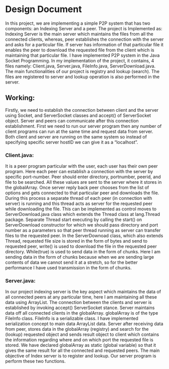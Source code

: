 # Design Document
In this project, we are implementing a simple P2P system that has two components: an Indexing Server and a peer. The project is 
Implemented as: Indexing Server is the main server which maintains the files from all the connected clients, whereas, peer establishes
the connection with the server and asks for a particular file. If server has information of that particular file it enables the peer to 
download the requested file from the client which is maintaining that particular file. I have implemented P2P system in the Java Socket 
Programming.
In my implementation of the project, it contains, 4 files namely: Client.java, Server.java, FileInfo.java, ServerDownload.java. The main
functionalities of our project is registry and lookup (search). The files are registered to server and lookup operation is also performed 
in the server.
## Working:
Firstly, we need to establish the connection between client and the server using Socket, and ServerSocket classes and accept() of 
ServerSocket object. Server and peers can communicate after this connection establishment. First we need to run our server program then any
number of client programs can run at the same time and request data from server. Both client and server are running on the same system so 
instead of specifying specific server hostID we can give it as a “localhost”. 
### Client.java:
It is a peer program particular with the user, each user has their own peer program. Here each peer can establish a connection with 
the server by specific port-number. Peer should enter directory, portnumber, peerid, and file to be searched. All these values are sent to
the server where it stores in the globalArray. Once server reply back peer chooses from the list of options and gets connected to that
particular peer and downloads the file. During this process a separate thread of each peer (in connection with server) is running and this
thread acts as server for the requested peer while downloading the file. This can be implemented as control moves to ServerDownload.java 
class which extends the Thread class at lang.Thread package. Separate Thread start executing by calling the start() on ServerDownload 
constructor for which we should pass directory and port number as a parameters so that peer thread running as server can transfer files
to the requested peer. In the ServerDownoad class, which also extends Thread, requested file size is stored in the form of bytes and send
to requested peer, write() is used to download the file in the requested peer directory. While(true) is used to send data in the form of 
chunks. Here I am sending data in the form of chunks because when we are sending large contents of data we cannot send it at a stretch, 
so for the better performance I have used transmission in the form of chunks. 
### Server.java:
In our project indexing server is the key aspect which maintains the data of all connected peers at any particular time, here I am
maintaining all these data using ArrayList. The connection between the clients and server is established by invoking accept() 
ServerSocket stance. Server maintains data off all connected clients in the globalArray. globalArray is of the type FileInfo class. 
FileInfo is a serializable class. I have implemented serialization concept to main data ArrayList data. Server after receiving data 
from peer, stores data in the globalArray (registry) and search for the (lookup) requested object and sends result object to client 
which contains the information regarding where and on which port the requested file is stored. We have declared globalArray as static
(global variable) so that it gives the same result for all the connected and requested peers. The main objective of Index server is to
register and lookup. Our server program is perform these two functions.
